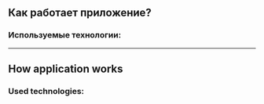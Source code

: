 ## Как работает приложение?

### Используемые технологии:

---

## How application works

### Used technologies:
